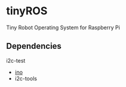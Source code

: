 # tinyROS
Tiny Robot Operating System for Raspberry Pi

## Dependencies

i2c-test

* [ino](http://www.inotool.org)
* i2c-tools
